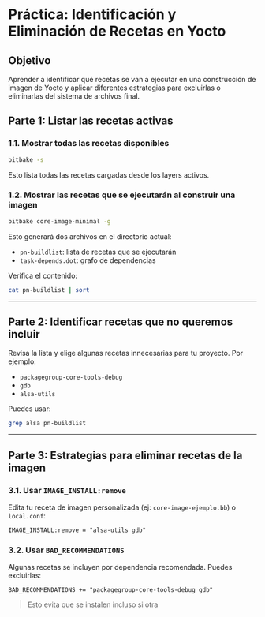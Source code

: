# Práctica: Identificación y Eliminación de Recetas en Yocto

## Objetivo

Aprender a identificar qué recetas se van a ejecutar en una construcción de imagen de Yocto y aplicar diferentes estrategias para excluirlas o eliminarlas del sistema de archivos final.

## Parte 1: Listar las recetas activas

### 1.1. Mostrar todas las recetas disponibles

```bash
bitbake -s
```
Esto lista todas las recetas cargadas desde los layers activos.

### 1.2. Mostrar las recetas que se ejecutarán al construir una imagen

```bash
bitbake core-image-minimal -g
```
Esto generará dos archivos en el directorio actual:

- `pn-buildlist`: lista de recetas que se ejecutarán
- `task-depends.dot`: grafo de dependencias

Verifica el contenido:
```bash
cat pn-buildlist | sort
```

---

## Parte 2: Identificar recetas que no queremos incluir

Revisa la lista y elige algunas recetas innecesarias para tu proyecto. Por ejemplo:
- `packagegroup-core-tools-debug`
- `gdb`
- `alsa-utils`

Puedes usar:
```bash
grep alsa pn-buildlist
```

---

## Parte 3: Estrategias para eliminar recetas de la imagen

### 3.1. Usar `IMAGE_INSTALL:remove`

Edita tu receta de imagen personalizada (ej: `core-image-ejemplo.bb`) o `local.conf`:

```bitbake
IMAGE_INSTALL:remove = "alsa-utils gdb"
```

### 3.2. Usar `BAD_RECOMMENDATIONS`

Algunas recetas se incluyen por dependencia recomendada. Puedes excluirlas:

```bitbake
BAD_RECOMMENDATIONS += "packagegroup-core-tools-debug gdb"
```

> Esto evita que se instalen incluso si otra